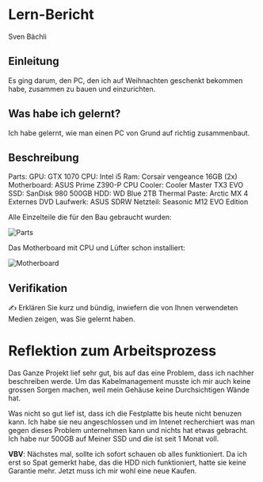 # Lern-Bericht
Sven Bächli

## Einleitung

Es ging darum, den PC, den ich auf Weihnachten geschenkt bekommen habe, zusammen zu bauen und einzurichten.

## Was habe ich gelernt?

Ich habe gelernt, wie man einen PC von Grund auf richtig zusammenbaut.

## Beschreibung

Parts:
GPU: GTX 1070
CPU: Intel i5
Ram: Corsair vengeance 16GB (2x)
Motherboard: ASUS Prime Z390-P
CPU Cooler: Cooler Master TX3 EVO
SSD: SanDisk 980 500GB
HDD: WD Blue 2TB
Thermal Paste: Arctic MX 4
Externes DVD Laufwerk: ASUS SDRW
Netzteil: Seasonic M12 EVO Edition

Alle Einzelteile die für den Bau gebraucht wurden:

![Parts](https://user-images.githubusercontent.com/110892330/184816442-4665853c-3795-4229-a08c-d72e8ff68715.jpeg)

Das Motherboard mit CPU und Lüfter schon installiert:

![Motherboard](https://user-images.githubusercontent.com/110892330/184816421-5fa74461-f16b-43e9-b824-f509169da601.jpeg)


## Verifikation

✍️ Erklären Sie kurz und bündig, inwiefern die von Ihnen verwendeten Medien zeigen, was Sie gelernt haben.

# Reflektion zum Arbeitsprozess

Das Ganze Projekt lief sehr gut, bis auf das eine Problem, dass ich nachher beschreiben werde. Um das Kabelmanagement musste ich mir auch keine grossen Sorgen machen, weil mein Gehäuse keine Durchsichtigen Wände hat.

Was nicht so gut lief ist, dass ich die Festplatte bis heute nicht benuzen kann. Ich habe sie neu angeschlossen und im Intenet recherchiert was man gegen dieses Problem unternehmen kann und nichts hat etwas gebracht. Ich habe nur 500GB auf Meiner SSD und die ist seit 1 Monat voll.

**VBV**: Nächstes mal, sollte ich sofort schauen ob alles funktioniert. Da ich erst so Spat gemerkt habe, das die HDD nich funktioniert, hatte sie keine Garantie mehr. Jetzt muss ich mir wohl eine neue Kaufen.

